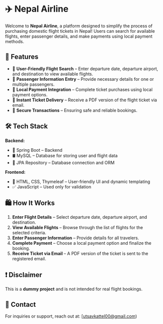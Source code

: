 # ✈️ Nepal Airline

Welcome to **Nepal Airline**, a platform designed to simplify the process of purchasing domestic flight tickets in Nepal! Users can search for available flights, enter passenger details, and make payments using local payment methods.

## 🚀 Features
- 🔹 **User-Friendly Flight Search** – Enter departure date, departure airport, and destination to view available flights.
- 🔹 **Passenger Information Entry** – Provide necessary details for one or multiple passengers.
- 🔹 **Local Payment Integration** – Complete ticket purchases using local payment options.
- 🔹 **Instant Ticket Delivery** – Receive a PDF version of the flight ticket via email.
- 🔹 **Secure Transactions** – Ensuring safe and reliable bookings.

## 🛠️ Tech Stack
**Backend:**
- 🌿 Spring Boot – Backend
- 🛢️ MySQL – Database for storing user and flight data
- 🔗 JPA Repository – Database connection and ORM

**Frontend:**
- 🎨 HTML, CSS, Thymeleaf – User-friendly UI and dynamic templating
- ✅ JavaScript – Used only for validation

## 🛍️ How It Works
1. **Enter Flight Details** – Select departure date, departure airport, and destination.
2. **View Available Flights** – Browse through the list of flights for the selected criteria.
3. **Enter Passenger Information** – Provide details for all travelers.
4. **Complete Payment** – Choose a local payment option and finalize the booking.
5. **Receive Ticket via Email** – A PDF version of the ticket is sent to the registered email.

## ❗ Disclaimer
This is a **dummy project** and is not intended for real flight bookings.


## 📧 Contact
For inquiries or support, reach out at: [utsavkattel00@gmail.com)
